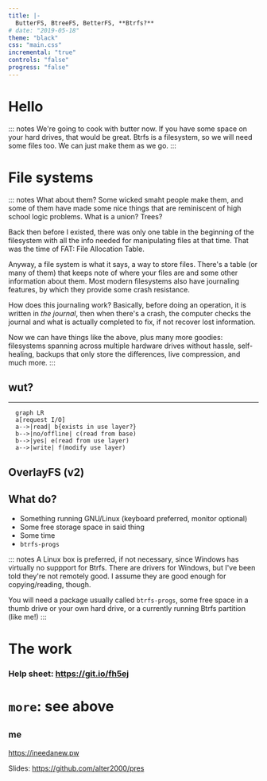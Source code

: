```yaml
---
title: |-
  ButterFS, BtreeFS, BetterFS, **Btrfs?**
# date: "2019-05-18"
theme: "black"
css: "main.css"
incremental: "true"
controls: "false"
progress: "false"
---
```


# Hello

::: notes
We're going to cook with butter now. If you have some space on your hard
drives, that would be great. Btrfs is a filesystem, so we will need some files
too. We can just make them as we go.
:::

# File systems

::: notes
What about them? Some wicked smaht people make them, and some of them have made
some nice things that are reminiscent of high school logic problems. What is
a union? Trees?

Back then before I existed, there was only one table in the beginning of the
filesystem with all the info needed for manipulating files at that time. That
was the time of FAT: File Allocation Table.

Anyway, a file system is what it says, a way to store files. There's a table
(or many of them) that keeps note of where your files are and some other
information about them. Most modern filesystems also have journaling features,
by which they provide some crash resistance.

How does this journaling work? Basically, before doing an operation, it is
written in _the journal_, then when there's a crash, the computer checks the
journal and what is actually completed to fix, if not recover lost information.

Now we can have things like the above, plus many more goodies: filesystems
spanning across multiple hardware drives without hassle, self-healing, backups
that only store the differences, live compression, and much more.
:::

## wut?

---

```{.mermaid format=svg width=max theme=forest caption="union filesystem driver oversimplified"}
  graph LR
  a[request I/O]
  a-->|read| b{exists in use layer?}
  b-->|no/offline| c(read from base)
  b-->|yes| e(read from use layer)
  a-->|write| f(modify use layer)
```

## OverlayFS (v2)

## What do?

* Something running GNU/Linux (keyboard preferred, monitor optional)
* Some free storage space in said thing
* Some time
* `btrfs-progs`

::: notes
A Linux box is preferred, if not necessary, since Windows has virtually no
suppport for Btrfs. There are drivers for Windows, but I've been told they're
not remotely good. I assume they are good enough for copying/reading, though.

You will need a package usually called `btrfs-progs`, some free space in
a thumb drive or your own hard drive, or a currently running Btrfs partition
(like me!)
:::

# The work

### Help sheet: <https://git.io/fh5ej>

# `more`: see above

## <sup>me</sup>

<https://ineedanew.pw>

Slides: <https://github.com/alter2000/pres>
